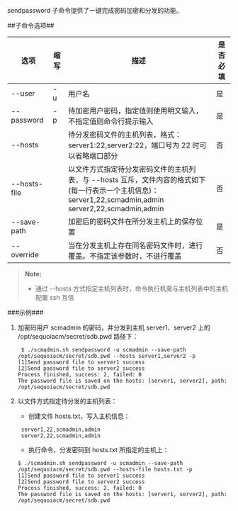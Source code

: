 sendpassword 子命令提供了一键完成密码加密和分发的功能。

##子命令选项##

|选项 |缩写 | 描述                                                                                                                    |是否必填|
|-----------|-----|-----------------------------------------------------------------------------------------------------------------------|--------|
|--user| -u | 用户名                                                                                                                   |是 |
|--password| -p| 待加密用户密码，指定值则使用明文输入，不指定值则命令行提示输入                                                                                       |是 |
|--hosts| | 待分发密码文件的主机列表，格式：server1:22,server2:22，端口号为 22 时可以省略端口部分                                                               |否 |
|--hosts-file | | 以文件方式指定待分发密码文件的主机列表，与 --hosts 互斥，文件内容的格式如下(每一行表示一个主机信息)：<br> server1,22,scmadmin,admin <br> server2,22,scmadmin,admin |否 |
|--save-path| | 加密后的密码文件在所分发主机上的保存位置                                                                                                  |是 |
|--override | | 当在分发主机上存在同名密码文件时，进行覆盖。不指定该参数时，不进行覆盖                                                                                   |否 |


> **Note:**
>
>  * 通过 --hosts 方式指定主机列表时，命令执行机需与主机列表中的主机配置 ssh 互信
>


###示例###

1. 加密码用户 scmadmin 的密码，并分发到主机 server1、server2 上的 /opt/sequoiacm/secret/sdb.pwd 路径下：

   ```lang-javascript
    $ ./scmadmin.sh sendpassword -u scmadmin --save-path /opt/sequoiacm/secret/sdb.pwd --hosts server1,server2 -p
   [1]Send password file to server1 success
   [2]Send password file to server2 success
   Process finished, success: 2, failed: 0
   The password file is saved on the hosts: [server1, server2], path: /opt/sequoiacm/secret/sdb.pwd 
   ```
2. 以文件方式指定待分发的主机列表：

   - 创建文件 hosts.txt，写入主机信息：
   
   ```lang-javascript
    server1,22,scmadmin,admin
    server2,22,scmadmin,admin
   ```
   
   - 执行命令，分发密码到 hosts.txt 所指定的主机上：
   
   ```lang-javascript
   $ ./scmadmin.sh sendpassword -u scmadmin --save-path /opt/sequoiacm/secret/sdb.pwd --hosts-file hosts.txt -p
   [1]Send password file to server1 success
   [2]Send password file to server2 success
   Process finished, success: 2, failed: 0
   The password file is saved on the hosts: [server1, server2], path: /opt/sequoiacm/secret/sdb.pwd 
   ```
